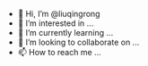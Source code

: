- 👋 Hi, I’m @liuqingrong
- 👀 I’m interested in ...
- 🌱 I’m currently learning ...
- 💞️ I’m looking to collaborate on ...
- 📫 How to reach me ...

<!---
liuqingrong/liuqingrong is a ✨ special ✨ repository because its `README.md` (this file) appears on your GitHub profile.
You can click the Preview link to take a look at your changes.
--->
